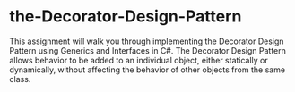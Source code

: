 # the-Decorator-Design-Pattern
This assignment will walk you through implementing the Decorator Design Pattern using Generics and Interfaces in C#. The Decorator Design Pattern allows behavior to be added to an individual object, either statically or dynamically, without affecting the behavior of other objects from the same class.

